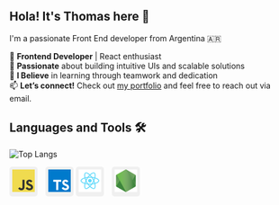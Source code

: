 ## Hola! It's Thomas here 👋

I'm a passionate Front End developer from Argentina 🇦🇷

💼 **Frontend Developer** | React enthusiast  
🚀 **Passionate** about building intuitive UIs and scalable solutions  
🌱 **I Believe** in learning through teamwork and dedication  
📫 **Let’s connect!** Check out [my portfolio](https://tomcesped.vercel.app) and feel free to reach out via email.

## Languages and Tools 🛠
![Top Langs](https://github-readme-stats.vercel.app/api/top-langs/?username=tomycesped&layout=compact)

<span style="display: inline-block; background-color: #f0f0f0; padding: 5px; border-radius: 5px; margin-right: 10px;">
  <img src="https://raw.githubusercontent.com/github/explore/80688e429a7d4ef2fca1e82350fe8e3517d3494d/topics/javascript/javascript.png" alt="JavaScript" width="40" />
</span>

<span style="display: inline-block; background-color: #f0f0f0; padding: 5px; border-radius: 5px;">
  <img src="https://raw.githubusercontent.com/github/explore/80688e429a7d4ef2fca1e82350fe8e3517d3494d/topics/typescript/typescript.png" alt="TypeScript" width="40" />
</span>

<span style="display: inline-block; background-color: #f0f0f0; padding: 5px; border-radius: 5px; margin-right: 10px;">
  <img src="https://raw.githubusercontent.com/github/explore/80688e429a7d4ef2fca1e82350fe8e3517d3494d/topics/react/react.png" alt="React" width="40" />
</span>

<span style="display: inline-block; background-color: #f0f0f0; padding: 5px; border-radius: 5px;">
  <img src="https://raw.githubusercontent.com/github/explore/80688e429a7d4ef2fca1e82350fe8e3517d3494d/topics/nodejs/nodejs.png" alt="Node.js" width="40" />
</span>
